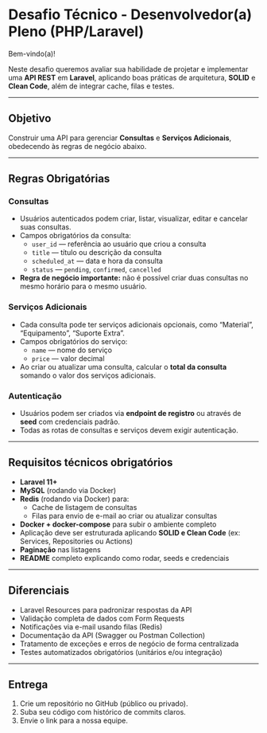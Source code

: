 # Desafio Técnico - Desenvolvedor(a) Pleno (PHP/Laravel)

Bem-vindo(a)!

Neste desafio queremos avaliar sua habilidade de projetar e implementar uma **API REST** em **Laravel**, aplicando boas práticas de arquitetura, **SOLID** e **Clean Code**, além de integrar cache, filas e testes.

---

## Objetivo
Construir uma API para gerenciar **Consultas** e **Serviços Adicionais**, obedecendo às regras de negócio abaixo.

---

## Regras Obrigatórias

### Consultas
- Usuários autenticados podem criar, listar, visualizar, editar e cancelar suas consultas.  
- Campos obrigatórios da consulta:  
  - `user_id` — referência ao usuário que criou a consulta  
  - `title` — título ou descrição da consulta  
  - `scheduled_at` — data e hora da consulta  
  - `status` — `pending`, `confirmed`, `cancelled`  
- **Regra de negócio importante:** não é possível criar duas consultas no mesmo horário para o mesmo usuário.  

### Serviços Adicionais
- Cada consulta pode ter serviços adicionais opcionais, como “Material”, “Equipamento”, “Suporte Extra”.  
- Campos obrigatórios do serviço:  
  - `name` — nome do serviço  
  - `price` — valor decimal  
- Ao criar ou atualizar uma consulta, calcular o **total da consulta** somando o valor dos serviços adicionais.  

### Autenticação
- Usuários podem ser criados via **endpoint de registro** ou através de **seed** com credenciais padrão.  
- Todas as rotas de consultas e serviços devem exigir autenticação.  

---

## Requisitos técnicos obrigatórios
- **Laravel 11+**  
- **MySQL** (rodando via Docker)  
- **Redis** (rodando via Docker) para:  
  - Cache de listagem de consultas  
  - Filas para envio de e-mail ao criar ou atualizar consultas  
- **Docker + docker-compose** para subir o ambiente completo  
- Aplicação deve ser estruturada aplicando **SOLID e Clean Code** (ex: Services, Repositories ou Actions)   
- **Paginação** nas listagens  
- **README** completo explicando como rodar, seeds e credenciais  

---

## Diferenciais
- Laravel Resources para padronizar respostas da API  
- Validação completa de dados com Form Requests  
- Notificações via e-mail usando filas (Redis)  
- Documentação da API (Swagger ou Postman Collection)  
- Tratamento de exceções e erros de negócio de forma centralizada  
- Testes automatizados obrigatórios (unitários e/ou integração) 
---

## Entrega
1. Crie um repositório no GitHub (público ou privado).  
2. Suba seu código com histórico de commits claros.  
3. Envie o link para a nossa equipe.
